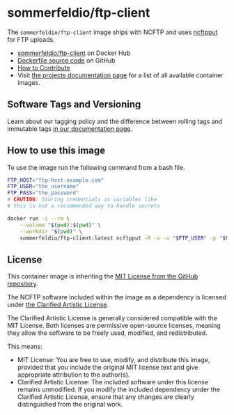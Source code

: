 # sommerfeldio/ftp-client

The `sommerfeldio/ftp-client` image ships with NCFTP and uses [ncftpput](https://www.ncftp.com/ncftp/doc/ncftpput.html) for FTP uploads.

- [sommerfeldio/ftp-client](https://hub.docker.com/r/sommerfeldio/ftp-client) on Docker Hub
- [Dockerfile source code](https://github.com/sommerfeld-io/container-images/tree/main/components/ftp-client) on GitHub
- [How to Contribute](https://github.com/sommerfeld-io/.github/blob/main/docs/contribute.md)
- Visit [the projects documentation page](https://sommerfeld-io.github.io/container-images) for a list of all available container images.

## Software Tags and Versioning

Learn about our tagging policy and the difference between rolling tags and immutable tags [in our documentation page⁠](https://github.com/sommerfeld-io/.github/blob/main/docs/tags-and-versions.md).

## How to use this image

To use the image run the following command from a bash file.

```bash
FTP_HOST="ftp-host.example.com"
FTP_USER="the_username"
FTP_PASS="the_password"
# CAUTION: Storing credentials in variables like
# this is not a recommended way to handle secrets

docker run -i --rm \
    --volume "$(pwd):$(pwd)" \
    --workdir "$(pwd)" \
    sommerfeldio/ftp-client:latest ncftpput -R -v -u "$FTP_USER" -p "$FTP_PASS" "$FTP_HOST" / ./*
```

## License

This container image is inheriting the [MIT License from the GitHub repository](https://sommerfeld-io.github.io/container-images/license).

The NCFTP software included within the image as a dependency is licensed under [the Clarified Artistic License](https://www.ncftp.com/ncftp/doc/LICENSE.txt).

The Clarified Artistic License is generally considered compatible with the MIT License. Both licenses are permissive open-source licenses, meaning they allow the software to be freely used, modified, and redistributed.

This means:

- MIT License: You are free to use, modify, and distribute this image, provided that you include the original MIT license text and give appropriate attribution to the author(s).
- Clarified Artistic License: The included software under this license remains unmodified. If you modify the included dependency under the Clarified Artistic License, ensure that any changes are clearly distinguished from the original work.
